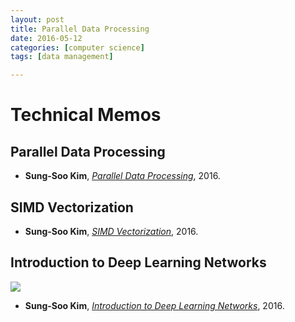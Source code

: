 ```yaml
---
layout: post
title: Parallel Data Processing
date: 2016-05-12
categories: [computer science]
tags: [data management]

---
```


# Technical Memos

## Parallel Data Processing

* **Sung-Soo Kim**, [*Parallel Data Processing*](http://sungsoo.github.com/articles/slideshare/16ZS1410-TP43-parallel-data-processing.pdf), 2016.

## SIMD Vectorization

* **Sung-Soo Kim**, [*SIMD Vectorization*](http://sungsoo.github.com/articles/slideshare/16ZS1410-TP52-Rethinking-SIMD-Vectorization-for-In-Memory-Databases.pdf), 2016.


## Introduction to Deep Learning Networks

![](http://sungsoo.github.com/images/deep-learning-networks.png)

* **Sung-Soo Kim**, [*Introduction to Deep Learning Networks*](http://sungsoo.github.com/articles/slideshare/16ZS1410-TP44-Deep-Learning-Network.pdf), 2016.
